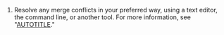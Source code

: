 1. Resolve any merge conflicts in your preferred way, using a text editor, the command line, or another tool. For more information, see "[AUTOTITLE](/pull-requests/collaborating-with-pull-requests/addressing-merge-conflicts)."
